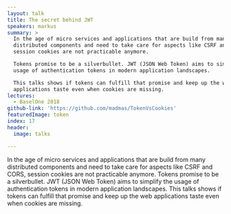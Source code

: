 ```yaml
---
layout: talk
title: The secret behind JWT
speakers: markus
summary: >
  In the age of micro services and applications that are build from many
  distributed components and need to take care for aspects like CSRF and CORS,
  session cookies are not practicable anymore.

  Tokens promise to be a silverbullet. JWT (JSON Web Token) aims to simplify the
  usage of authentication tokens in modern application landscapes.

  This talks shows if tokens can fulfill that promise and keep up the web
  applications taste even when cookies are missing.
lectures:
  - BaselOne 2018
github-link: 'https://github.com/madmas/TokenVsCookies'
featuredImage: token
index: 17
header:
  image: talks

---
```


In the age of micro services and applications that are build from many distributed components and need to take care for aspects like CSRF and CORS, session cookies are not practicable anymore.
Tokens promise to be a silverbullet. JWT (JSON Web Token) aims to simplify the usage of authentication tokens in modern application landscapes.
This talks shows if tokens can fulfill that promise and keep up the web applications taste even when cookies are missing.
